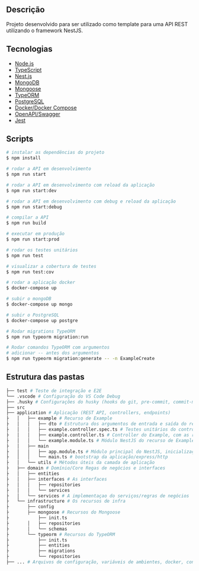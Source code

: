 ## Descrição

Projeto desenvolvido para ser utilizado como template para uma API REST utilizando o framework NestJS.


## Tecnologias

* [Node.js](https://nodejs.org/)
* [TypeScript](https://www.typescriptlang.org/)
* [Nest.js](https://nestjs.com/)
* [MongoDB](https://www.mongodb.com/)
* [Mongoose](https://mongoosejs.com/)
* [TypeORM](https://typeorm.io/#/)
* [PostgreSQL](https://www.postgresql.org/)
* [Docker/Docker Compose](https://www.docker.com/)
* [OpenAPI/Swagger](https://swagger.io/)
* [Jest](https://jestjs.io/)


## Scripts


```bash
# instalar as dependências do projeto
$ npm install

# rodar a API em desenvolvimento
$ npm run start

# rodar a API em desenvolvimento com reload da aplicação
$ npm run start:dev

# rodar a API em desenvolvimento com debug e reload da aplicação
$ npm run start:debug

# compilar a API
$ npm run build

# executar em produção
$ npm run start:prod

# rodar os testes unitários
$ npm run test

# visualizar a cobertura de testes
$ npm run test:cov

# rodar a aplicação docker
$ docker-compose up

# subir o mongoDB
$ docker-compose up mongo

# subir o PostgreSQL
$ docker-compose up postgre

# Rodar migrations TypeORM
$ npm run typeorm migration:run

# Rodar comandos TypeORM com argumentos
# adicionar -- antes dos argumentos
$ npm run typeorm migration:generate -- -n ExampleCreate
```


## Estrutura das pastas


``` bash
├── test # Teste de integração e E2E
└── .vscode # Configuração do VS Code Debug
├── .husky # Configurações do husky (hooks do git, pre-commit, commit-msg)
├── src
├── application # Aplicação (REST API, controllers, endpoints)
├   │   ├── example # Recurso de Example
├   │   │   ├── dto # Estrutura dos argumentos de entrada e saída do recurso de Example
├   │   │   ├── example.controller.spec.ts # Testes unitários do controller de Example
├   │   │   ├── example.controller.ts # Controller do Example, com as rotas, métodos, validações, swagger
├   │   │   └── example.module.ts # Módulo NestJS do recurso de Example
├   │   ├── main
├   │   │   ├── app.module.ts # Módulo principal do NestJS, inicialização dos banco de dados e recursos
├   │   │   └── main.ts # bootstrap da aplicação/express/http
├   │   └── utils # Métodos úteis da camada de aplicação
├   ├── domain # Domínio/Core Regas de negócios e interfaces
├   │   ├── entities
├   │   ├── interfaces # As interfaces
├   │   │   ├── repositories
├   │   │   └── services
├   │   └── services # A implementaçao do serviços/regras de negócios
├   └── infrastructure # Os recursos de infra
├       ├── config
├       ├── mongoose # Recursos do Mongoose
├           ├── init.ts
├       │   ├── repositories
├       │   └── schemas
├       └── typeorm # Recursos do TypeORM
├           ├── init.ts
├           ├── entities
├           ├── migrations
├           └── repositories
├── ... # Arquivos de configuração, variáveis de ambientes, docker, config, etc.
```
